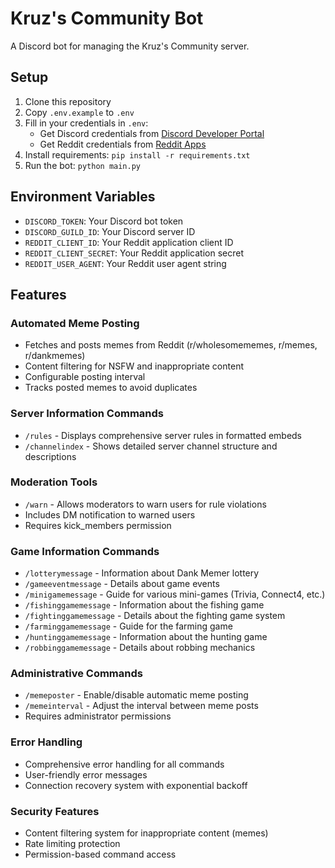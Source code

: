 # Kruz's Community Bot

A Discord bot for managing the Kruz's Community server.

## Setup

1. Clone this repository
2. Copy `.env.example` to `.env`
3. Fill in your credentials in `.env`:
   - Get Discord credentials from [Discord Developer Portal](https://discord.com/developers/applications)
   - Get Reddit credentials from [Reddit Apps](https://www.reddit.com/prefs/apps)
4. Install requirements: `pip install -r requirements.txt`
5. Run the bot: `python main.py`

## Environment Variables

- `DISCORD_TOKEN`: Your Discord bot token
- `DISCORD_GUILD_ID`: Your Discord server ID
- `REDDIT_CLIENT_ID`: Your Reddit application client ID
- `REDDIT_CLIENT_SECRET`: Your Reddit application secret
- `REDDIT_USER_AGENT`: Your Reddit user agent string

## Features

### Automated Meme Posting
- Fetches and posts memes from Reddit (r/wholesomememes, r/memes, r/dankmemes)
- Content filtering for NSFW and inappropriate content
- Configurable posting interval
- Tracks posted memes to avoid duplicates

### Server Information Commands
- `/rules` - Displays comprehensive server rules in formatted embeds
- `/channelindex` - Shows detailed server channel structure and descriptions

### Moderation Tools
- `/warn` - Allows moderators to warn users for rule violations
- Includes DM notification to warned users
- Requires kick_members permission

### Game Information Commands
- `/lotterymessage` - Information about Dank Memer lottery
- `/gameeventmessage` - Details about game events
- `/minigamemessage` - Guide for various mini-games (Trivia, Connect4, etc.)
- `/fishinggamemessage` - Information about the fishing game
- `/fightinggamemessage` - Details about the fighting game system
- `/farminggamemessage` - Guide for the farming game
- `/huntinggamemessage` - Information about the hunting game
- `/robbinggamemessage` - Details about robbing mechanics

### Administrative Commands
- `/memeposter` - Enable/disable automatic meme posting
- `/memeinterval` - Adjust the interval between meme posts
- Requires administrator permissions

### Error Handling
- Comprehensive error handling for all commands
- User-friendly error messages
- Connection recovery system with exponential backoff

### Security Features
- Content filtering system for inappropriate content (memes)
- Rate limiting protection
- Permission-based command access 